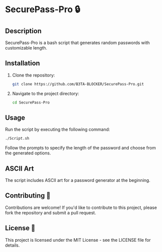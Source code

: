 # SecurePass-Pro 🔒

## Description
SecurePass-Pro is a bash script that generates random passwords with customizable length.

## Installation
1. Clone the repository:
    ```bash
    git clone https://github.com/B3TA-BLOCKER/SecurePass-Pro.git
    ```
2. Navigate to the project directory:
    ```bash
    cd SecurePass-Pro
    ```

## Usage
Run the script by executing the following command:
```bash
./Script.sh
```
Follow the prompts to specify the length of the password and choose from the generated options.

## ASCII Art
The script includes ASCII art for a password generator at the beginning.

## Contributing 🤝
Contributions are welcome! If you'd like to contribute to this project, please fork the repository and submit a pull request.

## License 📝
This project is licensed under the MIT License - see the LICENSE file for details.
